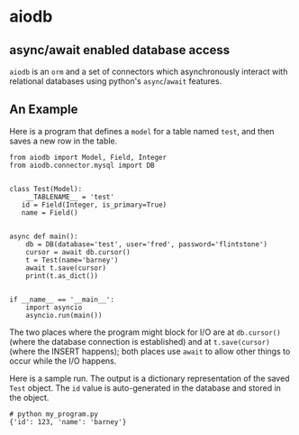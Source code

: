 # aiodb
## async/await enabled database access

`aiodb` is an `orm`
and a set of connectors which
asynchronously interact with relational databases
using python's `async`/`await` features.

## An Example

Here is a program that defines a `model` for a table named `test`, and then
saves a new row in the table.

```
from aiodb import Model, Field, Integer
from aiodb.connector.mysql import DB


class Test(Model):
    __TABLENAME__ = 'test'
   id = Field(Integer, is_primary=True)
   name = Field()


async def main():
    db = DB(database='test', user='fred', password='flintstone')
    cursor = await db.cursor()
    t = Test(name='barney')
    await t.save(cursor)
    print(t.as_dict())


if __name__ == '__main__':
    import asyncio
    asyncio.run(main())
```

The two places where the program might block for I/O
are at `db.cursor()` (where the database connection is established)
and at `t.save(cursor)` (where the INSERT happens);
both places use `await` to allow other things to occur while the I/O happens.

Here is a sample run. The output is a dictionary representation of the saved `Test` object.
The `id` value is auto-generated in the database and stored in the object.

```
# python my_program.py
{'id': 123, 'name': 'barney'}
```
